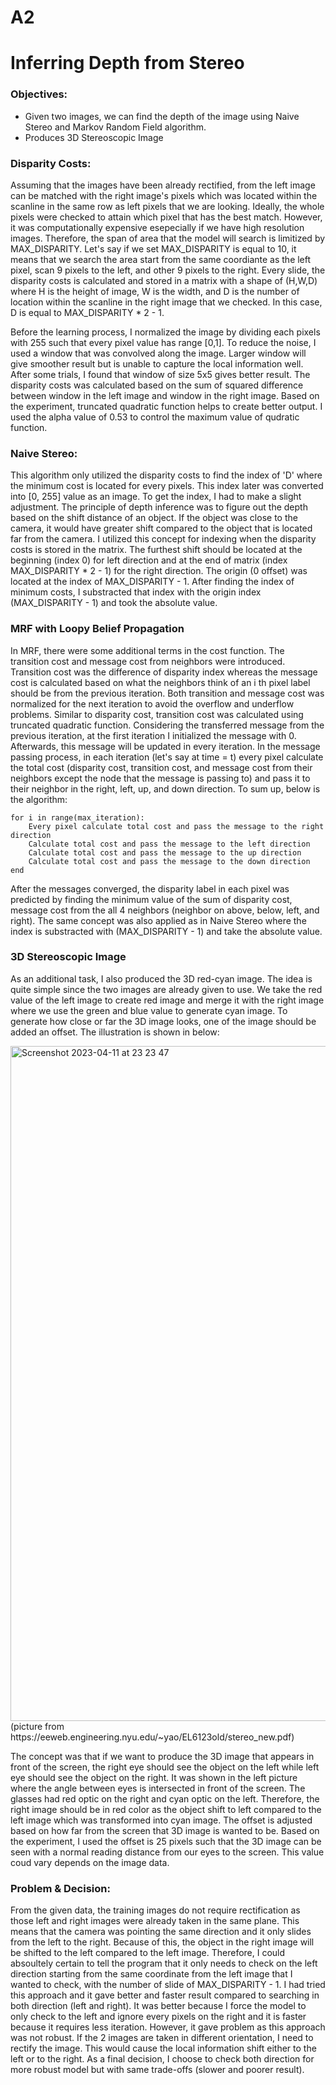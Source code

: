 # A2

# Inferring Depth from Stereo

### Objectives:
- Given two images, we can find the depth of the image using Naive Stereo and Markov Random Field algorithm. 
- Produces 3D Stereoscopic Image

### Disparity Costs:
Assuming that the images have been already rectified, from the left image can be matched with the right image's pixels which was located within the scanline in the same row as left pixels that we are looking. Ideally, the whole pixels were checked to attain which pixel that has the best match. However, it was computationally expensive esepecially if we have high resolution images. Therefore, the span of area that the model will search is limitized by MAX_DISPARITY. Let's say if we set MAX_DISPARITY is equal to 10, it means that we search the area start from the same coordiante as the left pixel, scan 9 pixels to the left, and other 9 pixels to the right. Every slide, the disparity costs is calculated and stored in a matrix with a shape of (H,W,D) where H is the height of image, W is the width, and D is the number of location within the scanline in the right image that we checked. In this case, D is equal to MAX_DISPARITY * 2 - 1.

Before the learning process, I normalized the image by dividing each pixels with 255 such that every pixel value has range [0,1]. To reduce the noise, I used a window that was convolved along the image. Larger window will give smoother result but is unable to capture the local information well. After some trials, I found that window of size 5x5 gives better result. The disparity costs was calculated based on the sum of squared difference between window in the left image and window in the right image. Based on the experiment, truncated quadratic function helps to create better output. I used the alpha value of 0.53 to control the maximum value of qudratic function.

### Naive Stereo:
This algorithm only utilized the disparity costs to find the index of 'D' where the minimum cost is located for every pixels. This index later was converted into [0, 255] value as an image. To get the index, I had to make a slight adjustment. The principle of depth inference was to figure out the depth based on the shift distance of an object. If the object was close to the camera, it would have greater shift compared to the object that is located far from the camera. I utilized this concept for indexing when the disparity costs is stored in the matrix. The furthest shift should be located at the beginning (index 0) for left direction and at the end of matrix (index MAX_DISPARITY * 2 - 1) for the right direction. The origin (0 offset) was located at the index of MAX_DISPARITY - 1. After finding the index of minimum costs, I substracted that index with the origin index (MAX_DISPARITY - 1) and took the absolute value.

### MRF with Loopy Belief Propagation
In MRF, there were some additional terms in the cost function. The transition cost and message cost from neighbors were introduced.
Transition cost was the difference of disparity index whereas the message cost is calculated based on what the neighbors think
of an i th pixel label should be from the previous iteration. Both transition and message cost was normalized for the next
iteration to avoid the overflow and underflow problems. Similar to disparity cost, transition cost was calculated using
truncated quadratic function. Considering the transferred message from the previous iteration, at the first iteration I initialized
the message with 0. Afterwards, this message will be updated in every iteration. In the message passing process, in each
iteration (let's say at time = t) every pixel calculate the total cost (disparity cost, transition cost, and message cost
from their neighbors except the node that the message is passing to) and pass it to their neighbor in the right, left, 
up, and down direction. To sum up, below is the algorithm:

    for i in range(max_iteration):
        Every pixel calculate total cost and pass the message to the right direction
        Calculate total cost and pass the message to the left direction
        Calculate total cost and pass the message to the up direction
        Calculate total cost and pass the message to the down direction
    end

After the messages converged, the disparity label in each pixel was predicted by finding the minimum value of the sum of
disparity cost, message cost from the all 4 neighbors (neighbor on above, below, left, and right). The same concept was
also applied as in Naive Stereo where the index is substracted with (MAX_DISPARITY - 1) and take the absolute value.

### 3D Stereoscopic Image
As an additional task, I also produced the 3D red-cyan image. The idea is quite simple since the two images are already
given to use. We take the red value of the left image to create red image and merge it with the right image where we use
the green and blue value to generate cyan image. To generate how close or far the 3D image looks, one of the image should be added an offset. The illustration is shown in below:

<img width="1080" alt="Screenshot 2023-04-11 at 23 23 47" src="https://media.github.iu.edu/user/20652/files/2fb1c40a-2d35-4d93-b6bb-e1f93f6ef49e">
(picture from https://eeweb.engineering.nyu.edu/~yao/EL6123old/stereo_new.pdf)

The concept was that if we want to produce the 3D image that appears in front of the screen, the right eye should see the object on the left while left eye should see the object on the right. It was shown in the left picture where the angle between eyes is intersected in front of the screen. The glasses had red optic on the right and cyan optic on the left. Therefore, the right image should be in red color as the object shift to left compared to the left image which was transformed into cyan image. The offset is adjusted based on how far from the screen that 3D image is wanted to be. Based on the experiment, I used the offset is 25 pixels such that the 3D image can be seen with a normal reading distance from our eyes to the screen. This value coud vary depends on the image data.

### Problem & Decision:
From the given data, the training images do not require rectification as those left and right images were already taken in the same plane. This means that the camera was pointing the same direction and it only slides from the left to the right. Because of this, the object in the right image will be shifted to the left compared to the left image. Therefore, I could absoultely certain to tell the program that it only needs to check on the left direction starting from the same coordinate from the left image that I wanted to check, with the number of slide of MAX_DISPARITY - 1. I had tried this approach and it gave better and faster result compared to searching in both direction (left and right). It was better because I force the model to only check to the left and ignore every pixels on the right and it is faster because it requires less iteration. However, it gave problem as this approach was not robust. If the 2 images are taken in different orientation, I need to rectify the image. This would cause the local information shift either to the left or to the right. As a final decision, I choose to check both direction for more robust model but with same trade-offs (slower and poorer result).
